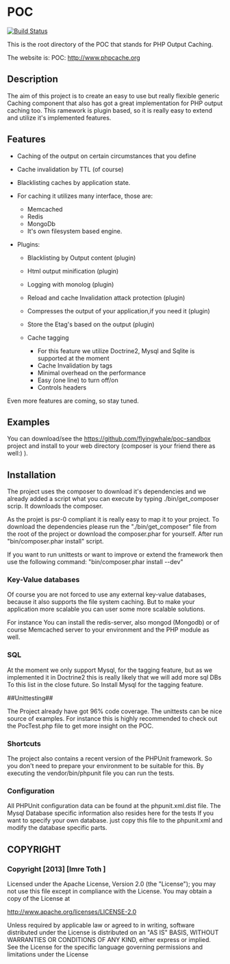 # POC

[![Build Status](https://travis-ci.org/flyingwhale/poc.png?branch=master)](https://travis-ci.org/flyingwhale/poc)

This is the root directory of the
POC that stands for PHP Output Caching.

The website is:
    POC: http://www.phpcache.org

## Description

The aim of this project is to create an easy to use but really flexible generic Caching component that also has got a great
implementation for 
PHP output caching too. This ramework is plugin based, so it is really easy to extend and utilize it's implemented features.

## Features

 * Caching of the output on certain circumstances that you define
 * Cache invalidation by TTL (of course)
 * Blacklisting caches by application state.

 * For caching it utilizes many interface, those are:
   * Memcached
   * Redis
   * MongoDb
   * It's own filesystem based engine.

 * Plugins:
   * Blacklisting by Output content (plugin)
   * Html output minification (plugin)
   * Logging with monolog (plugin)
   * Reload and cache Invalidation attack protection (plugin)
   * Compresses the output of your application,if you need it (plugin)
   * Store the Etag's based on the output (plugin)

   * Cache tagging
     * For this feature we utilize Doctrine2, Mysql and Sqlite is supported at the
       moment
     * Cache Invalidation by tags
     * Minimal overhead on the performance
     * Easy (one line) to turn off/on
     * Controls headers

Even more features are coming, so stay tuned.

## Examples ##
You can download/see the https://github.com/flyingwhale/poc-sandbox project and
install to your web directory (composer is your friend there as well:) ).

## Installation ##

The project uses the composer to download it's dependencies and we already added
a script what you can execute by typing ./bin/get_composer scrip. It downloads
the composer.

As the projet is psr-0 compliant it is really easy to map it to your project.
To download the dependencies please run the "./bin/get_composer" file from the
root of the project or download the composer.phar for yourself.
After run "bin/composer.phar install" script.

If you want to run unittests or want to improve or extend the framework then
use the following command:
"bin/composer.phar install --dev"

### Key-Value databases

Of course you are not forced to use any external key-value databases,
because it also supports the file system caching. But to make your application
more scalable you can user some more scalable solutions.

For instance You can install the redis-server, also  mongod (Mongodb) or
of course Memcached server to your environment and the PHP module as well.

### SQL ###

At the moment we only support Mysql, for the tagging feature, but as we
implemented it in Doctrine2 this is really likely that we will add more sql DBs
To this list in the close future.
So Install Mysql for the tagging feature.

##Unittesting##

The Project already have got 96% code coverage. The unittests can be nice source of examples.
For instance this is highly recommended to check out the PocTest.php file to get
more insight on the POC.

### Shortcuts ###

The project also contains a recent version of the PHPUnit framework. So you
don't need to prepare your environment to be suitable for this. By executing the
vendor/bin/phpunit file you can run the tests.

### Configuration ###

All PHPUnit configuration data can be found at the phpunit.xml.dist file.
The Mysql Database specific information also resides here for the tests If you
want to specify your own database. just copy this file to the phpunit.xml
and modify the database specific parts.


## COPYRIGHT ##

### Copyright [2013] [Imre Toth <tothimre at gmail>] ###

Licensed under the Apache License, Version 2.0 (the "License");
you may not use this file except in compliance with the License.
You may obtain a copy of the License at

 http://www.apache.org/licenses/LICENSE-2.0

Unless required by applicable law or agreed to in writing, software
distributed under the License is distributed on an "AS IS" BASIS,
WITHOUT WARRANTIES OR CONDITIONS OF ANY KIND, either express or implied.
See the License for the specific language governing permissions and
limitations under the License

